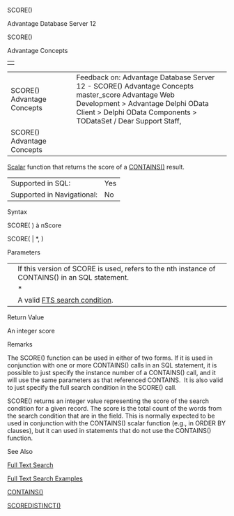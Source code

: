 SCORE()




Advantage Database Server 12  

SCORE()

Advantage Concepts

|  |
| --- |
|  |

|  |  |  |  |  |
| --- | --- | --- | --- | --- |
| SCORE()  Advantage Concepts |  |  | Feedback on: Advantage Database Server 12 - SCORE() Advantage Concepts master\_score Advantage Web Development > Advantage Delphi OData Client > Delphi OData Components > TODataSet / Dear Support Staff, |  |
| SCORE()  Advantage Concepts |  |  |  |  |

[Scalar](master_supported_scalar_functions.htm) function that returns the score of a [CONTAINS()](master_contains.htm) result.

|  |  |
| --- | --- |
| Supported in SQL: | Yes |
| Supported in Navigational: | No |

Syntax

SCORE( <n> ) à nScore

SCORE( <field> | \*, <cCondition> )

Parameters

|  |  |
| --- | --- |
| <n> | If this version of SCORE is used, <n> refers to the nth instance of CONTAINS() in an SQL statement. |
| <field> | \* | If this version of SCORE is used, a field is specified or an asterisk (\*) to indicate that all FTS-indexed fields will be searched. |
| <cCondition> | A valid [FTS search condition](master_full_text_search_conditions.htm). |

Return Value

An integer score

Remarks

The SCORE() function can be used in either of two forms. If it is used in conjunction with one or more CONTAINS() calls in an SQL statement, it is possible to just specify the instance number of a CONTAINS() call, and it will use the same parameters as that referenced CONTAINS.  It is also valid to just specify the full search condition in the SCORE() call.

SCORE() returns an integer value representing the score of the search condition for a given record. The score is the total count of the words from the search condition that are in the field. This is normally expected to be used in conjunction with the CONTAINS() scalar function (e.g., in ORDER BY clauses), but it can used in statements that do not use the CONTAINS() function.

See Also

[Full Text Search](master_full_text_search.htm)

[Full Text Search Examples](master_full_text_search_scalar_functions.htm)

[CONTAINS()](master_contains.htm)

[SCOREDISTINCT()](master_scoredistinct.htm)